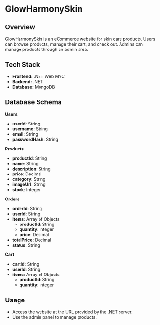 # GlowHarmonySkin

## Overview
GlowHarmonySkin is an eCommerce website for skin care products. Users can browse products, manage their cart, and check out. Admins can manage products through an admin area.

## Tech Stack
- **Frontend:** .NET Web MVC
- **Backend:** .NET
- **Database:** MongoDB

## Database Schema

**Users**
- **userId**: String
- **username**: String
- **email**: String
- **passwordHash**: String

**Products**
- **productId**: String
- **name**: String
- **description**: String
- **price**: Decimal
- **category**: String
- **imageUrl**: String
- **stock**: Integer

**Orders**
- **orderId**: String
- **userId**: String
- **items**: Array of Objects
  - **productId**: String
  - **quantity**: Integer
  - **price**: Decimal
- **totalPrice**: Decimal
- **status**: String

**Cart**
- **cartId**: String
- **userId**: String
- **items**: Array of Objects
  - **productId**: String
  - **quantity**: Integer

## Usage
- Access the website at the URL provided by the .NET server.
- Use the admin panel to manage products.
